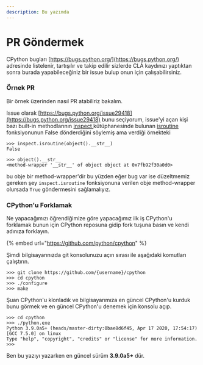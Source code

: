 ```yaml
---
description: Bu yazımda
---
```


# PR Göndermek

CPython bugları [https://bugs.python.org/](https://bugs.python.org/) adresinde listelenir, tartışılır ve takip edilir sizlerde CLA kaydınızı yaptıktan sonra burada yapabileceğiniz bir issue bulup onun için çalışabilirsiniz.

### Örnek PR

Bir örnek üzerinden nasıl PR atabiliriz bakalım. 

Issue olarak [https://bugs.python.org/issue29418](https://bugs.python.org/issue29418) bunu seçiyorum, issue'yi açan kişi bazı built-in methodlarının [inspect ](https://docs.python.org/3/library/inspect.html)kütüphanesinde bulunan [isroutine ](https://docs.python.org/3/library/inspect.html#inspect.isroutine)fonksiyonunun False dönderdiğini söylemiş ama verdiği örnekteki 

```text
>>> inspect.isroutine(object().__str__)
False
```

```text
>>> object().__str__
<method-wrapper '__str__' of object object at 0x7fb92f30a0d0>
```

bu obje bir method-wrapper'dir bu yüzden eğer bug var ise düzeltmemiz gereken şey `inspect.isroutine` fonksiyonuna verilen obje method-wrapper olursada `True` göndermesini sağlamalıyız.

### CPython'u Forklamak

Ne yapacağımızı öğrendiğimize göre yapacağımız ilk iş CPython'u forklamak bunun için CPython reposuna gidip fork tuşuna basın ve kendi adınıza forklayın.

{% embed url="https://github.com/python/cpython" %}

Şimdi bilgisayarınızda git konsolunuzu açın sırası ile aşağıdaki komutları çalıştırın.

```text
>>> git clone https://github.com/{username}/cpython
>>> cd cpython
>>> ./configure
>>> make
```

Şuan CPython'u klonladık ve bilgisayarımıza en güncel CPython'u kurduk bunu görmek ve en güncel CPython'u denemek için konsolu açıp.

```text
>>> cd cpython
>>> ./python.exe
Python 3.9.0a5+ (heads/master-dirty:0bae8d6f45, Apr 17 2020, 17:54:17)
[GCC 7.5.0] on linux
Type "help", "copyright", "credits" or "license" for more information.
>>>
```

Ben bu yazıyı yazarken en güncel sürüm **3.9.0a5+** dür.



